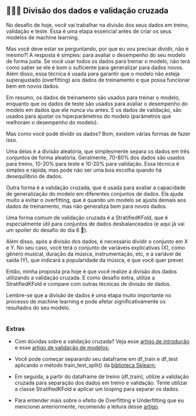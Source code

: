 <h2 align="left">
  👩🏻‍💻 Divisão dos dados e validação cruzada
</h2>

No desafio de hoje, você vai trabalhar na divisão dos seus dados em treino, validação e teste. Essa é uma etapa essencial antes de criar os seus modelos de machine learning.

Mas você deve estar se perguntando, por que eu vou precisar dividir, não é mesmo?! A resposta é simples: para avaliar o desempenho do seu modelo de forma justa. Se você usar todos os dados para treinar o modelo, não terá como saber se ele é bom o suficiente para generalizar para dados novos. Além disso, essa técnica é usada para garantir que o modelo não esteja superajustado (overfitting) aos dados de treinamento e que possa funcionar bem em novos dados.

Em resumo, os dados de treinamento são usados para treinar o modelo, enquanto que os dados de teste são usados para avaliar o desempenho do modelo em dados que ele nunca viu antes. E os dados de validação, são usados para ajustar os hiperparâmetros do modelo (parâmetros que melhoram o desempenho do modelo).

Mas como você pode dividir os dados? Bom, existem várias formas de fazer isso.

Uma delas é a divisão aleatória, que simplesmente separa os dados em três conjuntos de forma aleatória. Geralmente, 70-80% dos dados são usados para treino, 10-20% para teste e 10-20% para validação. Essa técnica é simples e rápida, mas pode não ser uma boa escolha quando há desequilíbrio de dados.

Outra forma é a validação cruzada, que é usada para avaliar a capacidade de generalização do modelo em diferentes conjuntos de dados. Ela ajuda muito a evitar o overfitting, que é quando um modelo se ajusta demais aos dados de treinamento, mas não generaliza bem para novos dados.

Uma forma comum de validação cruzada é a StratifiedKFold, que é especialmente útil para conjuntos de dados desbalanceados (e aqui já vai um spoiler do desafio do dia 6 👀).

Além disso, após a divisão dos dados, é necessário dividir o conjunto em X e Y. No seu caso, você terá o conjunto de variáveis explicativas (X), como gênero musical, duração da música, instrumentação, etc, e a variável de saída (Y), que indicará a popularidade da música, e que você quer prever.

Então, minha proposta pra hoje é que você realize a divisão dos dados utilizando a validação cruzada. E como desafio extra, utilize a StratifiedKFold e compare com outras técnicas de divisão de dados.

Lembre-se que a divisão de dados é uma etapa muito importante no processo de machine learning e pode afetar significativamente os resultados do seu modelo.

#

### Extras

- Com dúvidas sobre a validação cruzada? Veja esse [artigo de introdução](https://medium.com/tentando-ser-um-unic%C3%B3rnio/valida%C3%A7%C3%A3o-cruzada-uma-abordagem-intuitiva-697bb001a0ec) e esse [artigo de validação de modelos](https://www.alura.com.br/conteudo/machine-learning-validando-modelos);

- Você pode começar separando seu dataframe em df_train e df_test aplicando o método train_test_split() da [biblioteca Sklearn](https://scikit-learn.org/stable/modules/generated/sklearn.model_selection.train_test_split.html);

- Em seguida, a partir do dataframe de treino (df_train), utilize a validação cruzada para separação dos dados em treino e validação. Tente utilizar a classe StratifiedKFold e aplicar um looping para separar os dados.

- Para entender mais sobre o efeito de Overfitting e Underfitting que eu mencionei anteriormente, recomendo a leitura desse [artigo](https://didatica.tech/underfitting-e-overfitting/).
